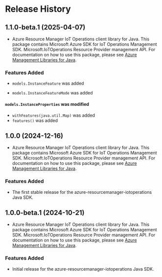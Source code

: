 # Release History

## 1.1.0-beta.1 (2025-04-07)

- Azure Resource Manager IoT Operations client library for Java. This package contains Microsoft Azure SDK for IoT Operations Management SDK. Microsoft.IoTOperations Resource Provider management API. For documentation on how to use this package, please see [Azure Management Libraries for Java](https://aka.ms/azsdk/java/mgmt).

### Features Added

* `models.InstanceFeature` was added

* `models.InstanceFeatureMode` was added

#### `models.InstanceProperties` was modified

* `withFeatures(java.util.Map)` was added
* `features()` was added

## 1.0.0 (2024-12-16)

- Azure Resource Manager IoT Operations client library for Java. This package contains Microsoft Azure SDK for IoT Operations Management SDK. Microsoft.IoTOperations Resource Provider management API. For documentation on how to use this package, please see [Azure Management Libraries for Java](https://aka.ms/azsdk/java/mgmt).

### Features Added

- The first stable release for the azure-resourcemanager-iotoperations Java SDK.

## 1.0.0-beta.1 (2024-10-21)

- Azure Resource Manager IoT Operations client library for Java. This package contains Microsoft Azure SDK for IoT Operations Management SDK. Microsoft.IoTOperations Resource Provider management API. For documentation on how to use this package, please see [Azure Management Libraries for Java](https://aka.ms/azsdk/java/mgmt).

### Features Added

- Initial release for the azure-resourcemanager-iotoperations Java SDK.
